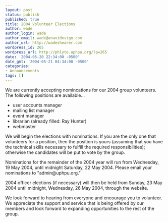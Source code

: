 ```yaml
---
layout: post
status: publish
published: true
title: 2004 Volunteer Elections
author: wade
author_login: wade
author_email: wade@anavidesign.com
author_url: http://wadeshearer.com
wordpress_id: 265
wordpress_url: http://phlyte.uphpu.org/?p=265
date: '2004-05-20 22:34:00 -0500'
date_gmt: '2004-05-21 04:34:00 -0500'
categories:
- Announcements
tags: []
---
```

<p>We are currently accepting nomincations for our 2004 group volunteers. The following positions are available... </p>
<ul>
<li>user accounts manager</li>
<li>mailing list manager</li>
<li>event manager</li>
<li>librarian (already filled: Ray Hunter)</li>
<li>webmaster</li>
</ul>
<p>We will begin the elections with nominations. If you are the only one that volunteers for a position, then the position is yours (assuming that you have the technical skills necessary to fulfill the required responsibilities); otherwise the candidates will be put to vote by the group. </p>
<p>Nominations for the remainder of the 2004 year will run from Wednesday, 19 May 2004, until midnight Saturday, 22 May 2004. Please email your nominations to "admin@uphpu.org." </p>
<p>2004 officer elections (if necessary) will then be held from Sunday, 23 May 2004 until midnight, Wednesday, 26 May 2004, through the website. </p>
<p>We look forward to hearing from everyone and encourage you to volunteer. We appreciate the support and service that is being offered by our members and look forward to expanding opportunities to the rest of the group.</p>
